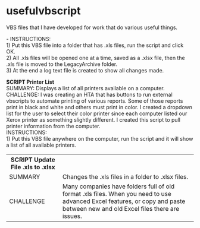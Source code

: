 # usefulvbscript

VBS files that I have developed for work that do various useful things.

<table>
  <th>SCRIPT Update File .xls to .xlsx</th>
  <tr><td>SUMMARY</td><td>Changes the .xls files in a folder to .xlsx files.</td></tr>
  <tr><td>CHALLENGE</td><td>Many companies have folders full of old format .xls files. When you need to use advanced Excel features, or copy and paste between new and old Excel files there are issues.</td></tr>
- INSTRUCTIONS:
<br>1) Put this VBS file into a folder that has .xls files, run the script and click OK.
<br>2) All .xls files will be opened one at a time, saved as a .xlsx file, then the .xls file is moved to the LegacyArchive folder.
<br>3) At the end a log text file is created to show all changes made.

<b>SCRIPT Printer List</b>
<br>SUMMARY: Displays a list of all printers available on a computer. 
<br>CHALLENGE: I was creating an HTA that has buttons to run external vbscripts to automate printing of various reports. Some of those reports print in black and white and others must print in color. I created a dropdown list for the user to select their color printer since each computer listed our Xerox printer as something slightly different. I created this script to pull printer information from the computer.
<br>INSTRUCTIONS:
<br>1) Put this VBS file anywhere on the computer, run the script and it will show a list of all available printers.
